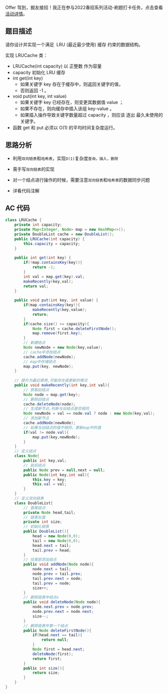 Offer 驾到，掘友接招！我正在参与2022春招系列活动-刷题打卡任务，点击查看[活动详情](https://juejin.cn/post/7069661622012215309/ "https://juejin.cn/post/7069661622012215309/")。

## 题目描述

请你设计并实现一个满足  LRU (最近最少使用) 缓存 约束的数据结构。

实现 LRUCache 类：
- LRUCache(int capacity) 以 正整数 作为容量 
- capacity 初始化 LRU 缓存
- int get(int key) 
	- 如果关键字 key 存在于缓存中，则返回关键字的值，
	- 否则返回 -1 。
- void put(int key, int value) 
	- 如果关键字 key 已经存在，则变更其数据值 value ；
	- 如果不存在，则向缓存中插入该组 key-value 。
	- 如果插入操作导致关键字数量超过 capacity ，则应该 逐出 最久未使用的关键字。
- 函数 get 和 put 必须以 O(1) 的平均时间复杂度运行。

## 思路分析

- 利用`双向链表`和`哈希表`，实现`O(1)`复杂度`查询，插入，删除`

- 需手写`双向链表`的实现

- 对一个结点进行操作的时候，需要注意`双向链表`和`哈希表`的数据同步问题

- 详看代码注解

## AC 代码

```java
class LRUCache {
    private int capacity;
    private Map<Integer, Node> map = new HashMap<>();
    private DoubleList cache = new DoubleList();
    public LRUCache(int capacity) {
        this.capacity = capacity;
    }
    
    public int get(int key) {
        if(!map.containsKey(key)){
            return -1;
        }
        int val = map.get(key).val;
        makeRecently(key,val);
        return val;
    }
    
    public void put(int key, int value) {
        if(map.containsKey(key)){
            makeRecently(key,value);
            return;
        }
        if(cache.size() >= capacity){
            Node first = cache.deleteFirstNode();
            map.remove(first.key);
        }
        // 新建结点
        Node newNode = new Node(key,value);
        // cache中添加结点
        cache.addNode(newNode);
        // map中存储结点
        map.put(key, newNode);
    }
    
    // 提升为最近使用,可能存在值更新的情况
    public void makeRecently(int key,int val){
        // 获取旧结点
        Node node = map.get(key);
        // 删除旧结点
        cache.deleteNode(node);
        // 生成新节点,判断与旧结点是否相同
        Node newNode = val == node.val ? node : new Node(key,val);
        // 添加新节点
        cache.addNode(newNode);
        // 如果与旧结点的值不相同，更新map中的值
        if(val != node.val){
            map.put(key,newNode);
        }
    }
    // 定义结点
    class Node{
        public int key,val;
        // 前后结点
        public Node prev = null,next = null;
        public Node(int key,int val){
            this.key = key;
            this.val = val;
        }
    }
    // 定义双向链表
    class DoubleList{
        // 首尾结点
        private Node head,tail;
        // 链表长度
        private int size;
        // 初始化链表
        public DoubleList(){
            head = new Node(0,0);
            tail = new Node(0,0);
            head.next = tail;
            tail.prev = head;
        }
        // 往尾部添加结点
        public void addNode(Node node){
            node.next = tail;
            node.prev = tail.prev;
            tail.prev.next = node;
            tail.prev = node;
            size++;
        }
        // 删除链表中结点x
        public void deleteNode(Node node){
            node.next.prev = node.prev;
            node.prev.next = node.next;
            size--;
        }
        // 删除链表中第一个结点
        public Node deleteFirstNode(){
            if(head.next == tail){
                return null;
            }
            Node first = head.next;
            deleteNode(first);
            return first;
        }
        public int size(){
            return size;
        }
    }
}
```

